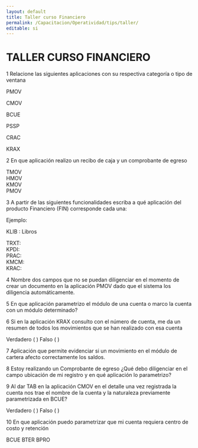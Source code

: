 ```yaml
---
layout: default
title: Taller curso Financiero
permalink: /Capacitacion/Operatividad/tips/taller/
editable: si
---
```


# TALLER CURSO FINANCIERO


1   Relacione las siguientes aplicaciones con su respectiva categoría o tipo de ventana          

PMOV   

CMOV   

BCUE     

PSSP       

CRAC     

KRAX  

2  En que aplicación realizo un recibo de caja y un comprobante de egreso  

TMOV  
HMOV  
KMOV  
PMOV  

3  A partir de las siguientes funcionalidades escriba a qué aplicación del producto Financiero (FIN) corresponde cada una:  

Ejemplo:  

KLIB : Libros  

TRXT:  
KPDI:  
PRAC:  
KMCM:  
KRAC:  

4  Nombre dos campos que no se puedan diligenciar en el momento de crear un documento en la aplicación PMOV dado que el sistema los diligencia automáticamente.  

5  En que aplicación parametrizo el módulo de una cuenta o marco la cuenta con un módulo determinado?  

6   Si en la aplicación KRAX consulto con el número de cuenta, me da un resumen de todos los movimientos que se han realizado con esa cuenta  

Verdadero ( ) Falso ( )  

7  Aplicación que permite evidenciar si un movimiento en el módulo de cartera afecto correctamente los saldos.  

8  Estoy realizando un Comprobante de egreso ¿Qué debo diligenciar en el campo ubicación de mi registro y en qué aplicación lo parametrizo?  

9  Al dar TAB en la aplicación CMOV en el detalle una vez registrada la cuenta nos trae el nombre de la cuenta y la naturaleza previamente parametrizada en BCUE?  

Verdadero ( ) Falso ( )  

10  En que aplicación puedo parametrizar que mi cuenta requiera centro de costo y retención

BCUE
BTER
BPRO  






